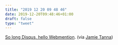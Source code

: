 ```yaml
---
title: "2019 12 20 09 48 46"
date: 2019-12-20T09:48:46+01:00
draft: false
type: "tweet"
---
```

[So long Disqus, hello Webmention](https://nicolas-hoizey.com/2017/07/so-long-disqus-hello-webmentions.html). (via [Jamie Tanna](https://www.jvt.me/mf2/2019/12/hczvr/))
